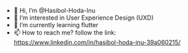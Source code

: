 - 👋 Hi, I’m @Hasibol-Hoda-Inu
- 👀 I’m interested in User Experience Design (UXD)
- 🌱 I’m currently learning flutter 
- 📫 How to reach me? follow the link: https://www.linkedin.com/in/hasibol-hoda-inu-39a060215/

<!---
Hasibol-Hoda-Inu/Hasibol-Hoda-Inu is a ✨ special ✨ repository because its `README.md` (this file) appears on your GitHub profile.
You can click the Preview link to take a look at your changes.
--->
